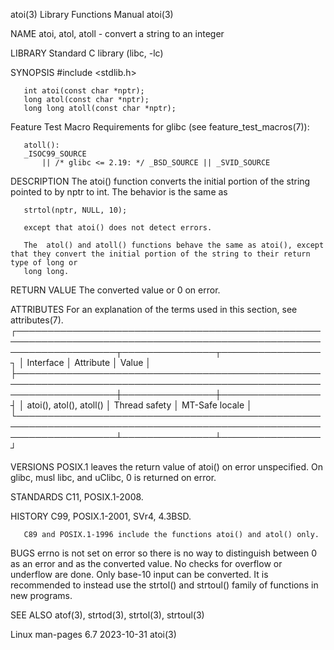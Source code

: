 atoi(3)								   Library Functions Manual							       atoi(3)

NAME
       atoi, atol, atoll - convert a string to an integer

LIBRARY
       Standard C library (libc, -lc)

SYNOPSIS
       #include <stdlib.h>

       int atoi(const char *nptr);
       long atol(const char *nptr);
       long long atoll(const char *nptr);

   Feature Test Macro Requirements for glibc (see feature_test_macros(7)):

       atoll():
	   _ISOC99_SOURCE
	       || /* glibc <= 2.19: */ _BSD_SOURCE || _SVID_SOURCE

DESCRIPTION
       The atoi() function converts the initial portion of the string pointed to by nptr to int.  The behavior is the same as

	   strtol(nptr, NULL, 10);

       except that atoi() does not detect errors.

       The  atol() and atoll() functions behave the same as atoi(), except that they convert the initial portion of the string to their return type of long or
       long long.

RETURN VALUE
       The converted value or 0 on error.

ATTRIBUTES
       For an explanation of the terms used in this section, see attributes(7).
       ┌────────────────────────────────────────────────────────────────────────────────────────────────────────────────────┬───────────────┬────────────────┐
       │ Interface													    │ Attribute	    │ Value	     │
       ├────────────────────────────────────────────────────────────────────────────────────────────────────────────────────┼───────────────┼────────────────┤
       │ atoi(), atol(), atoll()											    │ Thread safety │ MT-Safe locale │
       └────────────────────────────────────────────────────────────────────────────────────────────────────────────────────┴───────────────┴────────────────┘

VERSIONS
       POSIX.1 leaves the return value of atoi() on error unspecified.	On glibc, musl libc, and uClibc, 0 is returned on error.

STANDARDS
       C11, POSIX.1-2008.

HISTORY
       C99, POSIX.1-2001, SVr4, 4.3BSD.

       C89 and POSIX.1-1996 include the functions atoi() and atol() only.

BUGS
       errno is not set on error so there is no way to distinguish between 0 as an error and as the converted value.  No checks for overflow or underflow  are
       done.  Only base-10 input can be converted.  It is recommended to instead use the strtol() and strtoul() family of functions in new programs.

SEE ALSO
       atof(3), strtod(3), strtol(3), strtoul(3)

Linux man-pages 6.7							  2023-10-31								       atoi(3)
